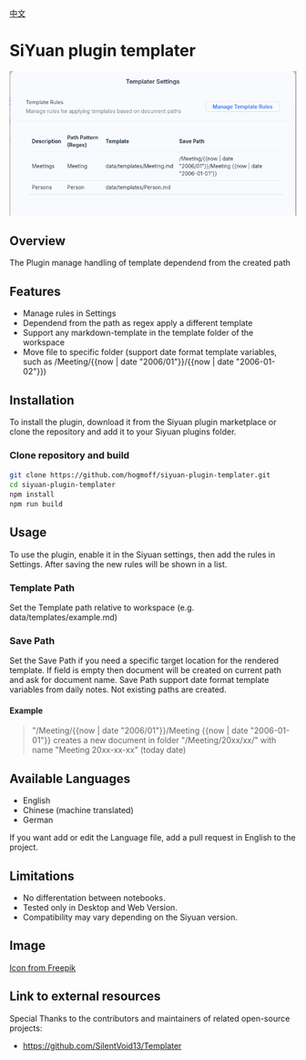 [中文](https://github.com/hogmoff/siyuan-plugin-templater/blob/main/README_zh_CN.md)

# SiYuan plugin templater

![Preview](preview.png)

## Overview
The Plugin manage handling of template dependend from the created path

## Features
- Manage rules in Settings
- Dependend from the path as regex apply a different template
- Support any markdown-template in the template folder of the workspace
- Move file to specific folder (support date format template variables, such as /Meeting/{{now | date "2006/01"}}/{{now | date "2006-01-02"}})

## Installation
To install the plugin, download it from the Siyuan plugin marketplace or clone the repository and add it to your Siyuan plugins folder.

### Clone repository and build
``` bash
git clone https://github.com/hogmoff/siyuan-plugin-templater.git
cd siyuan-plugin-templater
npm install
npm run build
```

## Usage
To use the plugin, enable it in the Siyuan settings, then add the rules in Settings. After saving the new rules will be shown in a list. 

### Template Path
Set the Template path relative to workspace (e.g. data/templates/example.md)

### Save Path
Set the Save Path if you need a specific target location for the rendered template. 
If field is empty then document will be created on current path and ask for document name. Save Path support date format template variables from daily notes. Not existing paths are created.

#### Example
> "/Meeting/{{now | date "2006/01"}}/Meeting {{now | date "2006-01-01"}} creates a new document in folder "/Meeting/20xx/xx/" with name "Meeting 20xx-xx-xx" (today date) 

## Available Languages
- English
- Chinese (machine translated)
- German

If you want add or edit the Language file, add a pull request in English to the project.

## Limitations
- No differentation between notebooks.
- Tested only in Desktop and Web Version.
- Compatibility may vary depending on the Siyuan version.

## Image
[Icon from Freepik](https://de.freepik.com/icon/wegweiser_3501183#fromView=family&page=1&position=51&uuid=446d41f8-5f18-4105-a681-b4447b91efe7)


## Link to external resources
Special Thanks to the contributors and maintainers of related open-source projects:
- https://github.com/SilentVoid13/Templater
